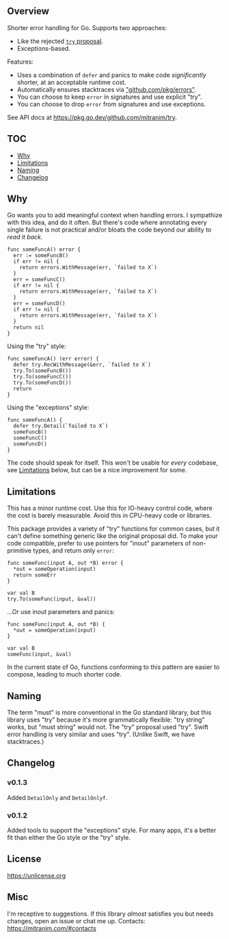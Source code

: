 ## Overview

Shorter error handling for Go. Supports two approaches:

* Like the rejected [`try` proposal](https://golang.org/design/32437-try-builtin).
* Exceptions-based.

Features:

* Uses a combination of `defer` and panics to make code _significantly_ shorter, at an acceptable runtime cost.
* Automatically ensures stacktraces via ["github.com/pkg/errors"](https://github.com/pkg/errors).
* You can choose to keep `error` in signatures and use explicit "try".
* You can choose to drop `error` from signatures and use exceptions.

See API docs at https://pkg.go.dev/github.com/mitranim/try.

## TOC

* [Why](#why)
* [Limitations](#limitations)
* [Naming](#naming)
* [Changelog](#changelog)

## Why

Go wants you to add meaningful context when handling errors. I sympathize with this idea, and do it often. But there's code where annotating every single failure is not practical and/or bloats the code beyond our ability to _read it back_.

```golang
func someFuncA() error {
  err := someFuncB()
  if err != nil {
    return errors.WithMessage(err, `failed to X`)
  }
  err = someFuncC()
  if err != nil {
    return errors.WithMessage(err, `failed to X`)
  }
  err = someFuncD()
  if err != nil {
    return errors.WithMessage(err, `failed to X`)
  }
  return nil
}
```

Using the "try" style:

```golang
func someFuncA() (err error) {
  defer try.RecWithMessage(&err, `failed to X`)
  try.To(someFuncB())
  try.To(someFuncC())
  try.To(someFuncD())
  return
}
```

Using the "exceptions" style:

```golang
func someFuncA() {
  defer try.Detail(`failed to X`)
  someFuncB()
  someFuncC()
  someFuncD()
}
```

The code should speak for itself. This won't be usable for _every_ codebase, see [Limitations](#limitations) below, but can be a nice improvement for some.

## Limitations

This has a minor runtime cost. Use this for IO-heavy control code, where the cost is barely measurable. Avoid this in CPU-heavy code or libraries.

This package provides a variety of "try" functions for common cases, but it can't define something generic like the original proposal did. To make your code compatible, prefer to use pointers for "inout" parameters of non-primitive types, and return only `error`:

```golang
func someFunc(input A, out *B) error {
  *out = someOperation(input)
  return someErr
}

var val B
try.To(someFunc(input, &val))
```

...Or use inout parameters and panics:

```golang
func someFunc(input A, out *B) {
  *out = someOperation(input)
}

var val B
someFunc(input, &val)
```

In the current state of Go, functions conforming to this pattern are easier to compose, leading to much shorter code.

## Naming

The term "must" is more conventional in the Go standard library, but this library uses "try" because it's more grammatically flexible: "try string" works, but "must string" would not. The "try" proposal used "try". Swift error handling is very similar and uses "try". (Unlike Swift, we have stacktraces.)

## Changelog

### v0.1.3

Added `DetailOnly` and `DetailOnlyf`.

### v0.1.2

Added tools to support the "exceptions" style. For many apps, it's a better fit than either the Go style or the "try" style.

## License

https://unlicense.org

## Misc

I'm receptive to suggestions. If this library _almost_ satisfies you but needs changes, open an issue or chat me up. Contacts: https://mitranim.com/#contacts
